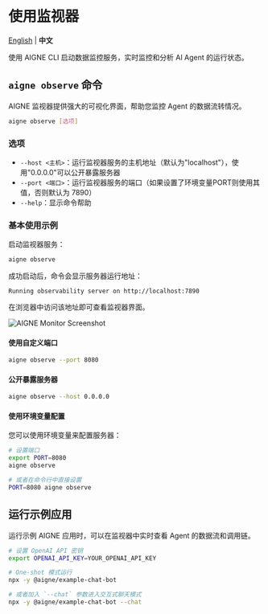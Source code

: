 # 使用监视器

[English](observe.md) | **中文**

使用 AIGNE CLI 启动数据监控服务，实时监控和分析 AI Agent 的运行状态。

## `aigne observe` 命令

AIGNE 监视器提供强大的可视化界面，帮助您监控 Agent 的数据流转情况。

```bash
aigne observe [选项]
```

### 选项

* `--host <主机>`：运行监视器服务的主机地址（默认为"localhost"），使用"0.0.0.0"可以公开暴露服务器
* `--port <端口>`：运行监视器服务的端口（如果设置了环境变量PORT则使用其值，否则默认为 7890）
* `--help`：显示命令帮助

### 基本使用示例

启动监视器服务：

```bash
aigne observe
```

成功启动后，命令会显示服务器运行地址：

```
Running observability server on http://localhost:7890
```

在浏览器中访问该地址即可查看监视器界面。

![AIGNE Monitor Screenshot](https://www.arcblock.io/image-bin/uploads/bb39338e593abc6f544c12636d1db739.png)

#### 使用自定义端口

```bash
aigne observe --port 8080
```

#### 公开暴露服务器

```bash
aigne observe --host 0.0.0.0
```

#### 使用环境变量配置

您可以使用环境变量来配置服务器：

```bash
# 设置端口
export PORT=8080
aigne observe

# 或者在命令行中直接设置
PORT=8080 aigne observe
```

## 运行示例应用

运行示例 AIGNE 应用时，可以在监视器中实时查看 Agent 的数据流和调用链。

```bash
# 设置 OpenAI API 密钥
export OPENAI_API_KEY=YOUR_OPENAI_API_KEY

# One-shot 模式运行
npx -y @aigne/example-chat-bot

# 或者加入 `--chat` 参数进入交互式聊天模式
npx -y @aigne/example-chat-bot --chat
```
